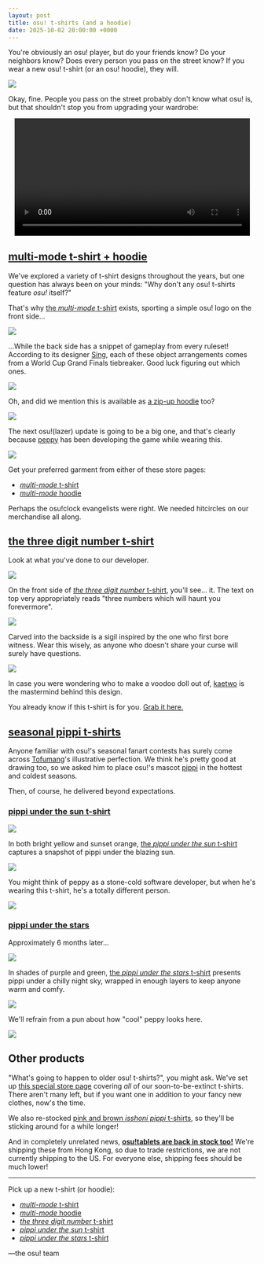 ```yaml
---
layout: post
title: osu! t-shirts (and a hoodie)
date: 2025-10-02 20:00:00 +0000
---
```


You're obviously an osu! player, but do your friends know? Do your neighbors know? Does every person you pass on the street know? If you wear a new osu! t-shirt (or an osu! hoodie), they will.

![](/wiki/shared/news/2025-10-02-osu-t-shirts-and-a-hoodie/multimode_osu.jpg)

Okay, fine. People you pass on the street probably don't know what osu! is, but that shouldn't stop you from upgrading your wardrobe:

<div align="center" class="osu-md__paragraph">
    <video width="95%" controls>
        <source src="https://assets.ppy.sh/media/news/osu_apparel_25.mp4" type="video/mp4" preload="none">
    </video>
</div>

## [multi-mode t-shirt + hoodie](LINK)

We've explored a variety of t-shirt designs throughout the years, but one question has always been on your minds: "Why don't any osu! t-shirts feature *osu!* itself?"

That's why [the *multi-mode* t-shirt](LINK) exists, sporting a simple osu! logo on the front side...

![](/wiki/shared/news/2025-10-02-osu-t-shirts-and-a-hoodie/multimode_front.jpg)

...While the back side has a snippet of gameplay from every ruleset! According to its designer [Sing](https://osu.ppy.sh/users/3795679), each of these object arrangements comes from a World Cup Grand Finals tiebreaker. Good luck figuring out which ones.

![](/wiki/shared/news/2025-10-02-osu-t-shirts-and-a-hoodie/multimode_back.jpg)

Oh, and did we mention this is available as [a zip-up hoodie](LINK) too?

![](/wiki/shared/news/2025-10-02-osu-t-shirts-and-a-hoodie/multimode_hoodie.jpg)

The next osu!(lazer) update is going to be a big one, and that's clearly because [peppy](https://osu.ppy.sh/users/2) has been developing the game while wearing this.

![](/wiki/shared/news/2025-10-02-osu-t-shirts-and-a-hoodie/multimode_peppy.jpg)

Get your preferred garment from either of these store pages:

- [*multi-mode* t-shirt](LINK)
- [*multi-mode* hoodie](LINK)

Perhaps the osu!clock evangelists were right. We needed hitcircles on our merchandise all along.

## [the three digit number t-shirt](LINK)

Look at what you've done to our developer.

![](/wiki/shared/news/2025-10-02-osu-t-shirts-and-a-hoodie/wysi_peppy.jpg)

On the front side of [*the three digit number* t-shirt](LINK), you'll see... it. The text on top very appropriately reads "three numbers which will haunt you forevermore".

![](/wiki/shared/news/2025-10-02-osu-t-shirts-and-a-hoodie/wysi_front.jpg)

Carved into the backside is a sigil inspired by the one who first bore witness. Wear this wisely, as anyone who doesn't share your curse will surely have questions.

![](/wiki/shared/news/2025-10-02-osu-t-shirts-and-a-hoodie/wysi_back.jpg)

In case you were wondering who to make a voodoo doll out of, [kaetwo](https://osu.ppy.sh/users/1997719) is the mastermind behind this design.

You already know if this t-shirt is for you. [Grab it here.](LINK)

## [seasonal pippi t-shirts](LINK)

Anyone familiar with osu!'s seasonal fanart contests has surely come across [Tofumang](https://osu.ppy.sh/users/4817223)'s illustrative perfection. We think he's pretty good at drawing too, so we asked him to place osu!'s mascot [pippi](/wiki/Mascots#pippi) in the hottest and coldest seasons.

Then, of course, he delivered beyond expectations.

### [pippi under the sun t-shirt](LINK)

![](/wiki/shared/news/2025-10-02-osu-t-shirts-and-a-hoodie/summer_header.jpg)

In both bright yellow and sunset orange, [the *pippi under the sun* t-shirt](LINK) captures a snapshot of pippi under the blazing sun.

![](/wiki/shared/news/2025-10-02-osu-t-shirts-and-a-hoodie/summer_body.jpg)

You might think of peppy as a stone-cold software developer, but when he's wearing this t-shirt, he's a totally different person.

![](/wiki/shared/news/2025-10-02-osu-t-shirts-and-a-hoodie/summer_peppy.jpg)

### [pippi under the stars](LINK)

Approximately 6 months later...

![](/wiki/shared/news/2025-10-02-osu-t-shirts-and-a-hoodie/winter_header.jpg)

In shades of purple and green, [the *pippi under the stars* t-shirt](LINK) presents pippi under a chilly night sky, wrapped in enough layers to keep anyone warm and comfy.

![](/wiki/shared/news/2025-10-02-osu-t-shirts-and-a-hoodie/winter_body.jpg)

We'll refrain from a pun about how "cool" peppy looks here.

![](/wiki/shared/news/2025-10-02-osu-t-shirts-and-a-hoodie/winter_peppy.jpg)

## Other products

"What's going to happen to older osu! t-shirts?", you might ask. We've set up [this special store page](LINK) covering *all* of our soon-to-be-extinct t-shirts. There aren't many left, but if you want one in addition to your fancy new clothes, now's the time.

We also re-stocked [pink and brown *isshoni pippi* t-shirts](https://osu.ppy.sh/store/products/560), so they'll be sticking around for a while longer!

And in completely unrelated news, [**osu!tablets are back in stock too!**](https://osu.ppy.sh/store/products/1447) We're shipping these from Hong Kong, so due to trade restrictions, we are not currently shipping to the US. For everyone else, shipping fees should be much lower!

---

Pick up a new t-shirt (or hoodie):

- [*multi-mode* t-shirt](LINK)
- [*multi-mode* hoodie](LINK)
- [*the three digit number* t-shirt](LINK)
- [*pippi under the sun* t-shirt](LINK)
- [*pippi under the stars* t-shirt](LINK)

—the osu! team
